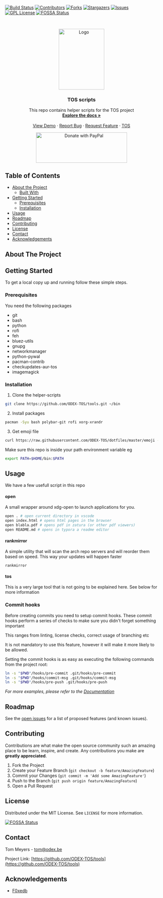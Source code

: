 [![Build Status](https://jenkins.odex.be/buildStatus/icon?job=tos-iso&style=flat-square&subject=iso+build)](https://jenkins.odex.be/job/tos-iso/)
[![Contributors][contributors-shield]][contributors-url]
[![Forks][forks-shield]][forks-url]
[![Stargazers][stars-shield]][stars-url]
[![Issues][issues-shield]][issues-url]
[![GPL License][license-shield]][license-url]
[![FOSSA Status](https://app.fossa.io/api/projects/git%2Bgithub.com%2FODEX-TOS%2Ftools.svg?type=shield)](https://app.fossa.io/projects/git%2Bgithub.com%2FODEX-TOS%2Ftools?ref=badge_shield)

<!-- PROJECT LOGO -->
<br />
<p align="center">
  <a href="https://github.com/ODEX-TOS/tools">
    <img src="https://tos.odex.be/images/logo.svg" alt="Logo" width="150" height="200">
  </a>

  <h3 align="center">TOS scripts</h3>

  <p align="center">
    This repo contains helper scripts for the TOS project
    <br />
    <a href="https://github.com/ODEX-TOS/tools"><strong>Explore the docs »</strong></a>
    <br />
    <br />
    <a href="https://tos.odex.be/download">View Demo</a>
    ·
    <a href="https://github.com/ODEX-TOS/tools/issues">Report Bug</a>
    ·
    <a href="https://github.com/ODEX-TOS/tools/issues">Request Feature</a>
    ·
    <a href="https://github.com/ODEX-TOS/tos-live">TOS</a>
  </p>
</p>

<p align="center">
   <a href="https://www.paypal.com/donate?hosted_button_id=X892LWMTDU6D6">
     <img src="https://raw.githubusercontent.com/stefan-niedermann/paypal-donate-button/master/paypal-donate-button.png" alt="Donate with PayPal" width="300" height="100"/>
   </a>
</p>

<!-- TABLE OF CONTENTS -->

## Table of Contents

- [About the Project](#about-the-project)
  - [Built With](#built-with)
- [Getting Started](#getting-started)
  - [Prerequisites](#prerequisites)
  - [Installation](#installation)
- [Usage](#usage)
- [Roadmap](#roadmap)
- [Contributing](#contributing)
- [License](#license)
- [Contact](#contact)
- [Acknowledgements](#acknowledgements)

<!-- ABOUT THE PROJECT -->

## About The Project

<!-- GETTING STARTED -->

## Getting Started

To get a local copy up and running follow these simple steps.

### Prerequisites

You need the following packages

- git
- bash
- python
- rofi
- feh
- bluez-utils
- gnupg
- networkmanager
- python-pywal
- pacman-contrib
- checkupdates-aur-tos
- imagemagick

### Installation

1. Clone the helper-scripts

```sh
git clone https://github.com/ODEX-TOS/tools.git ~/bin
```

2. Install packages

```sh
pacman -Syu bash polybar-git rofi xorg-xrandr
```

3. Get emoji file

```sh
curl https://raw.githubusercontent.com/ODEX-TOS/dotfiles/master/emoji -o ~/.config/emoji
```

Make sure this repo is inside your path environment variable
eg

```bash
export PATH=$HOME/bin:$PATH
```

<!-- USAGE EXAMPLES -->

## Usage

We have a few usefull script in this repo

#### open

A small wrapper around xdg-open to launch applications for you.

```bash
open . # open current directory in vscode
open index.html # opens html pages in the browser
open blabla.pdf # opens pdf in zatura (or other pdf viewers)
open README.md # opens in typora a readme editor
```

#### rankmirror

A simple utility that will scan the arch repo servers and will reorder them based on speed. This way your updates will happen faster

```
rankmirror
```

#### tos

This is a very large tool that is not going to be explained here.
See below for more information

### Commit hooks

Before creating commits you need to setup commit hooks.
These commit hooks perform a series of checks to make sure you didn't forget something important

This ranges from linting, license checks, correct usage of branching etc

It is not mandatory to use this feature, however it will make it more likely to be allowed.

Setting the commit hooks is as easy as executing the following commands from the project root:

```bash
ln -s "$PWD"/hooks/pre-commit .git/hooks/pre-commit
ln -s "$PWD"/hooks/commit-msg .git/hooks/commit-msg
ln -s "$PWD"/hooks/pre-push .git/hooks/pre-push

```

_For more examples, please refer to the [Documentation](https://github.com/ODEX-TOS/tools/wiki)_

<!-- ROADMAP -->

## Roadmap

See the [open issues](https://github.com/ODEX-TOS/tools/issues) for a list of proposed features (and known issues).

<!-- CONTRIBUTING -->

## Contributing

Contributions are what make the open source community such an amazing place to be learn, inspire, and create. Any contributions you make are **greatly appreciated**.

1. Fork the Project
2. Create your Feature Branch (`git checkout -b feature/AmazingFeature`)
3. Commit your Changes (`git commit -m 'Add some AmazingFeature'`)
4. Push to the Branch (`git push origin feature/AmazingFeature`)
5. Open a Pull Request

<!-- LICENSE -->

## License

Distributed under the MIT License. See `LICENSE` for more information.

<!-- CONTACT -->

[![FOSSA Status](https://app.fossa.io/api/projects/git%2Bgithub.com%2FF0xedb%2Fhelper-scripts.svg?type=large)](https://app.fossa.io/projects/git%2Bgithub.com%2FODEX-TOS%2Ftools?ref=badge_large)

## Contact

Tom Meyers - tom@odex.be

Project Link: [https://github.com/ODEX-TOS/tools](https://github.com/ODEX-TOS/tools)

<!-- ACKNOWLEDGEMENTS -->

## Acknowledgements

- [F0xedb](https://github.com/ODEX-TOS/tools)

<!-- MARKDOWN LINKS & IMAGES -->
<!-- https://www.markdownguide.org/basic-syntax/#reference-style-links -->

[contributors-shield]: https://img.shields.io/github/contributors/F0xedb/helper-scripts.svg?style=flat-square
[contributors-url]: https://github.com/F0xedb/helper-scripts/graphs/contributors
[forks-shield]: https://img.shields.io/github/forks/F0xedb/helper-scripts.svg?style=flat-square
[forks-url]: https://github.com/F0xedb/helper-scripts/network/members
[stars-shield]: https://img.shields.io/github/stars/F0xedb/helper-scripts.svg?style=flat-square
[stars-url]: https://github.com/F0xedb/helper-scripts/stargazers
[issues-shield]: https://img.shields.io/github/issues/F0xedb/helper-scripts.svg?style=flat-square
[issues-url]: https://github.com/F0xedb/helper-scripts/issues
[license-shield]: https://img.shields.io/github/license/F0xedb/helper-scripts.svg?style=flat-square
[license-url]: https://github.com/F0xedb/helper-scripts/blob/master/LICENSE.txt
[product-screenshot]: https://tos.odex.be/images/logo.svg
